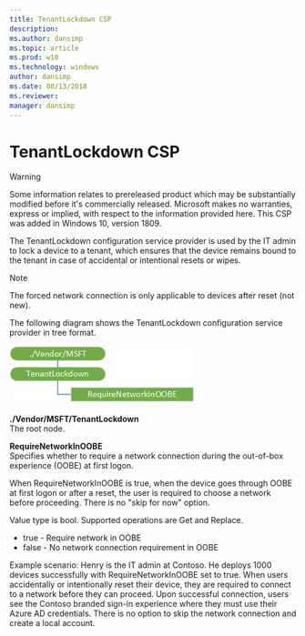 ```yaml
---
title: TenantLockdown CSP
description: 
ms.author: dansimp
ms.topic: article
ms.prod: w10
ms.technology: windows
author: dansimp
ms.date: 08/13/2018
ms.reviewer: 
manager: dansimp
---
```


# TenantLockdown CSP

> [!WARNING]
> Some information relates to prereleased product which may be substantially modified before it's commercially released. Microsoft makes no warranties, express or implied, with respect to the information provided here. This CSP was added in Windows 10, version 1809.

The TenantLockdown configuration service provider is used by the IT admin to lock a device to a tenant, which ensures that the device remains bound to the tenant in case of accidental or intentional resets or wipes.

> [!Note]  
> The forced network connection is only applicable to devices after reset (not new).

The following diagram shows the TenantLockdown configuration service provider in tree format.

![TenantLockdown CSP diagram](images/provisioning-csp-tenantlockdown.png)

<a href="" id="tenantlockdown"></a>**./Vendor/MSFT/TenantLockdown**  
The root node.

<a href="" id="requirenetworkinoobe"></a>**RequireNetworkInOOBE**  
Specifies whether to require a network connection during the out-of-box experience (OOBE) at first logon.

When RequireNetworkInOOBE is true, when the device goes through OOBE at first logon or after a reset, the user is required to choose a network before proceeding. There is no "skip for now" option.

Value type is bool. Supported operations are Get and Replace.

-  true - Require network in OOBE  
-  false - No network connection requirement in OOBE

Example scenario:  Henry is the IT admin at Contoso. He deploys 1000 devices successfully with RequireNetworkInOOBE set to true. When users accidentally or intentionally reset their device, they are required to connect to a network before they can proceed. Upon successful connection, users see the Contoso branded sign-in experience where they must use their Azure AD credentials. There is no option to skip the network connection and create a local account.
